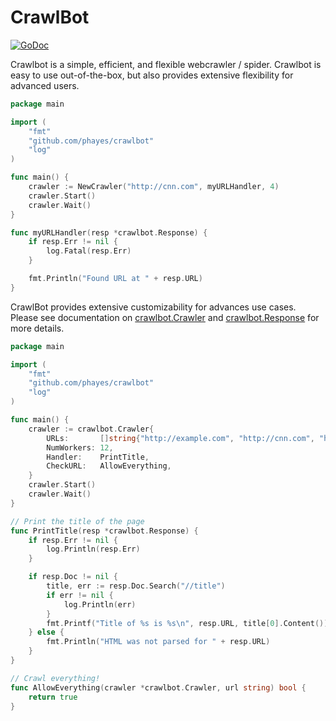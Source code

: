 CrawlBot
========

[![GoDoc](https://godoc.org/github.com/phayes/crawlbot?status.svg)](https://godoc.org/github.com/phayes/crawlbot)

Crawlbot is a simple, efficient, and flexible webcrawler / spider. Crawlbot is easy to use out-of-the-box, but also provides extensive flexibility for advanced users.

```go
package main

import (
	"fmt"
	"github.com/phayes/crawlbot"
	"log"
)

func main() {
	crawler := NewCrawler("http://cnn.com", myURLHandler, 4)
	crawler.Start()
	crawler.Wait()
}

func myURLHandler(resp *crawlbot.Response) {
	if resp.Err != nil {
		log.Fatal(resp.Err)
	}

	fmt.Println("Found URL at " + resp.URL)
}
```

CrawlBot provides extensive customizability for advances use cases. Please see documentation on [crawlbot.Crawler](https://godoc.org/github.com/phayes/crawlbot#Crawler) and [crawlbot.Response](https://godoc.org/github.com/phayes/crawlbot#Response) for more details.

```go
package main

import (
	"fmt"
	"github.com/phayes/crawlbot"
	"log"
)

func main() {
	crawler := crawlbot.Crawler{
		URLs:       []string{"http://example.com", "http://cnn.com", "http://en.wikipedia.org"},
		NumWorkers: 12,
		Handler:    PrintTitle,
		CheckURL:   AllowEverything,
	}
	crawler.Start()
	crawler.Wait()
}

// Print the title of the page
func PrintTitle(resp *crawlbot.Response) {
	if resp.Err != nil {
		log.Println(resp.Err)
	}

	if resp.Doc != nil {
		title, err := resp.Doc.Search("//title")
		if err != nil {
			log.Println(err)
		}
		fmt.Printf("Title of %s is %s\n", resp.URL, title[0].Content())
	} else {
		fmt.Println("HTML was not parsed for " + resp.URL)
	}
}

// Crawl everything!
func AllowEverything(crawler *crawlbot.Crawler, url string) bool {
	return true
}

```
